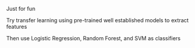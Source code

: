 Just for fun

Try transfer learning using pre-trained well established models to extract features

Then use Logistic Regression, Random Forest, and SVM as classifiers
